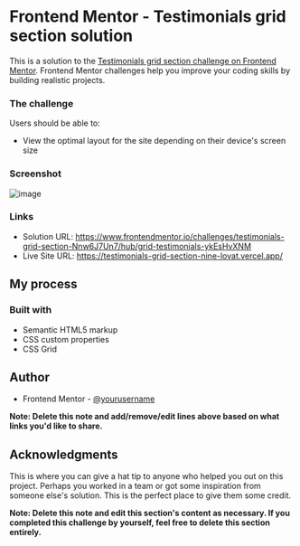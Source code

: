 # Frontend Mentor - Testimonials grid section solution

This is a solution to the [Testimonials grid section challenge on Frontend Mentor](https://www.frontendmentor.io/challenges/testimonials-grid-section-Nnw6J7Un7). Frontend Mentor challenges help you improve your coding skills by building realistic projects. 


### The challenge

Users should be able to:

- View the optimal layout for the site depending on their device's screen size

### Screenshot

![image](https://user-images.githubusercontent.com/78186370/117061372-7b928980-acf8-11eb-9704-c725d3359a9c.png)

### Links

- Solution URL: https://www.frontendmentor.io/challenges/testimonials-grid-section-Nnw6J7Un7/hub/grid-testimonials-ykEsHvXNM
- Live Site URL: https://testimonials-grid-section-nine-lovat.vercel.app/

## My process

### Built with

- Semantic HTML5 markup
- CSS custom properties
- CSS Grid


## Author

- Frontend Mentor - [@yourusername](https://www.frontendmentor.io/profile/yourusername)

**Note: Delete this note and add/remove/edit lines above based on what links you'd like to share.**

## Acknowledgments

This is where you can give a hat tip to anyone who helped you out on this project. Perhaps you worked in a team or got some inspiration from someone else's solution. This is the perfect place to give them some credit.

**Note: Delete this note and edit this section's content as necessary. If you completed this challenge by yourself, feel free to delete this section entirely.**
